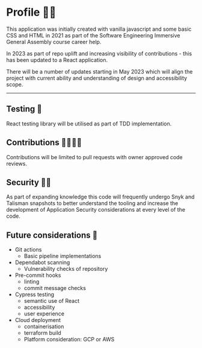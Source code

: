 # Profile 🧑🏾

This application was initially created with vanilla javascript and some basic CSS and HTML in 2021 as part of the Software Engineering Immersive General Assembly course career help.

In 2023 as part of repo uplift and increasing visibility of contributions - this has been updated to a React application.

There will be a number of updates starting in May 2023 which will align the project with current ability and understanding of design and accessibility scope.

---

## Testing 🧪

React testing library will be utilised as part of TDD implementation.

## Contributions 👨‍👩‍👧‍👦

Contributions will be limited to pull requests with owner approved code reviews.

## Security 🕵🏾

As part of expanding knowledge this code will frequently undergo Snyk and Talisman snapshots to better understand the tooling and increase the development of Application Security considerations at every level of the code.

## Future considerations 💭

- Git actions
  - Basic pipeline implementations
- Dependabot scanning
  - Vulnerability checks of repository
- Pre-commit hooks
  - linting
  - commit message checks
- Cypress testing
  - semantic use of React
  - accessibility
  - user experience
- Cloud deployment
  - containerisation
  - terraform build
  - Platform consideration: GCP or AWS
